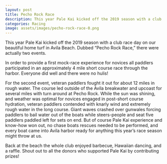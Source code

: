 ```yaml
---
layout: post
title: Pecho Rock Race
description: This year Pale Kai kicked off the 2019 season with a club race day on our beautiful home turf in Avila Beach.
categories: Racing
image: assets/images/pecho-rock-race-0.png
---
```

This year Pale Kai kicked off the 2019 season with a club race day on our beautiful home turf in Avila Beach.  Dubbed “Pecho Rock Race,” there were actually two events. 

In order to provide a first mock-race experience for novices all paddlers participated in an approximately 4 mile short course race through the harbor. Everyone did well and there were no hulis! 

For the second event, veteran paddlers fought it out for about 12 miles in rough water. The course led outside of the Avila breakwater and upcoast for several miles with turn around at Pecho Rock. While the sun was shining, and weather was optimal for novices engaged in post-short course hydration, veteran paddlers contended with knarly wind and extremely rough water in the long course. Giant waves crashed over gunwales forcing paddlers to bail water out of the boats while steers-people and seat five paddlers paddled left for sets on end.  But of course Pale Kai experience and know-how won out, no chase boats rescues needed to be performed, and every boat came into Avila harbor ready for anything this year’s race season might throw at us. 

Back at the beach the whole club enjoyed barbecue, Hawaiian dancing, and a raffle. Shout out to all the donors who supported Pale Kai by contributing prizes!  



<script src="https://cdn.jsdelivr.net/npm/publicalbum@latest/dist/pa-embed-player.min.js" async></script>
<div class="pa-embed-player" style="width:100%; height:480px; display:none;"
  data-link="https://photos.app.goo.gl/HTbGNN3SgEmn6HYZ6"
  data-title="Pecho Rock"
  data-description="15 new photos added to shared album">
  <img data-src="https://lh3.googleusercontent.com/u0cq92IWq9wgcuRifq029xk3Oekz9dUCHa_WHPHg_-9yMHtrrYPGNNbdhJh3pzatFfISw4Uj00fn_hr1CYVjXrjV6gz_yTQI45MXE88Yz3KRgJ6sPOfXuxL0k0HzsPyURKcGQ33Q9Q=w1920-h1080" src="" alt="" />
  <img data-src="https://lh3.googleusercontent.com/LpVvJmqb7ft31zdo3KFhR4tg5pz-X4n6X6RdVCv2P-PP3mflxfGnP6Ok6z2mjJAQzIglLz6kdwq2qtujYQ4h6f2SS24HmHehpKkpB7imw2LVRaFwgXUTbFhj1TSaD3fnNc9g6arPmQ=w1920-h1080" src="" alt="" />
  <img data-src="https://lh3.googleusercontent.com/hGwropKwJrdHPNZQ1c_zIIMu-TxYZ2x3HKMTT_388gL7eDoBIFvne2jWRkjsDL59Q4m9eFVvgfnyvp5K7wv5_27XKuNDstL8v0BFYV6CfkfbG76RLsBRi0k-eQmRJxB8XjjzHvGSuw=w1920-h1080" src="" alt="" />
  <img data-src="https://lh3.googleusercontent.com/xsJXimOAzfZXpd2x4SD8QhK2VwGVREiYQ-Zbk2ANPBI9TSBQcZJ_ttj9O3UenqNzSqSvmxXagDJj2ACkMB4YlkNVuzsGq2F7LHTKln9WqPSc1iBhByCM5bAUvAubFxSOd1-NaRUh1w=w1920-h1080" src="" alt="" />
  <img data-src="https://lh3.googleusercontent.com/DDptdFNhZ6irRppHS1Ed8BtqApn9zbNFv-gY5uNxPO9lN5i8F2OD_aL4iGuiB6QTMNvfnoPq-3sHtOCPfXZ5c0iI7sFKsymudmCXZl0xXt0UtlNQWg8WpGmDPnRG6aKUkjkB17UApg=w1920-h1080" src="" alt="" />
  <img data-src="https://lh3.googleusercontent.com/AEZ0JZ6-RBoQ1paBwn-JNv680ruzLdEhKK4RxIUxDY_hXDh143tOjUymAneSOzN1-ZpK6Ku1Iy6ENe5o5cQLzdSkpxZunxVaRCcr82Mo2REETj4RM897CtVmsAh-l6kOC7RS4ZqaIg=w1920-h1080" src="" alt="" />
  <img data-src="https://lh3.googleusercontent.com/2HsW995Awem1_ofAHCGeQUNW0aNF6nasyB4pMq7uT_M4ylADAzGRsjA0cwp2dh2LewXUXzJc6L2Fz0omVcE5cNb85bQ8SrXEfpX_GQ63kLX6PDol171P3W9Prj4qm2p6n1FKjS7PaA=w1920-h1080" src="" alt="" />
  <img data-src="https://lh3.googleusercontent.com/wrI7-jW845CShyb370JnjNrMgkP7gRnUR_p_i31LHJZYtTXrMxhjqgHAFlvmh5Y5Zch8QcgKIRyRYLCAzrNftUpOltZBWLmciu8ljtv-z-P4iuQEcHV5L_68Ug8Zb57c1ZPY9jMnLQ=w1920-h1080" src="" alt="" />
  <img data-src="https://lh3.googleusercontent.com/-sbql5k5zko3xP2nA8iLH2vvzA5jP3aSciGQTrpoX3M85c3LLRxjyl_m9ybPuIshI9H7kdEev5vp-kqC3cNA_4N0g_R074wbnvSnEUF-JFf3O-Dr2yaRzp7AvdtnEbMcqHt4G7ezRw=w1920-h1080" src="" alt="" />
  <img data-src="https://lh3.googleusercontent.com/pHfZInoJywhFT7dk__6r6cocHsoUA2CwG0eErw95ErP4J7ZFf0o3oSLyDIOR3IOVX9MWxvKKTBRj5jR4rBzt_uvtRX4LID1FuxZWrdDFYZEgPeicE9DUV7FKHX3FfFcF9TOmLGLNSg=w1920-h1080" src="" alt="" />
  <img data-src="https://lh3.googleusercontent.com/r2Y0BBWDO5wBZnpu39znwVeJBsKvao9fFbqebhfJUyy9jKFOsx8NlG9J3lv1bRWoJuSzF9ynrergodWW7d6goqu24fhVcv4j0pNchj6dcJ7wXET8uwP-S4zwhmmC2snyyLTfy22fWQ=w1920-h1080" src="" alt="" />
  <img data-src="https://lh3.googleusercontent.com/TPgcJd7ukkCDDnLJ0Lz9_WbCs3Et3PIk0ZzSINdQe_X2cucbUDq7OqE4QUmIXPjPViqp996iAlu4hLtD0pCY1GdjqWEbL6VWbQwOcUmSazFG1AOTFzTa-h9K4Ee65Ae9N7546aHm3A=w1920-h1080" src="" alt="" />
  <img data-src="https://lh3.googleusercontent.com/qFccD_BmAzLElYera1zWApQVNZAgYSiiP95TRlfCLn9gdWB95jc7SI9ZFXKyR7amW6rCK2M3q0Eh8_yYBKUsEsnfWNI_VTxyjK9hmtiJUyDqUXKTR6KIOzd62AFdqJgcqU4_fbxFvA=w1920-h1080" src="" alt="" />
  <img data-src="https://lh3.googleusercontent.com/F9iHAHA8gefokAmcfOgTyrHbhdLfYKAqpOVaV3OR_JeZUNZOd8zSZoDwgBL1fi2WnoKc9G7NB0jQT9Q6Q8P3ZywHWHUxkRP0i_1rrNOTbUwkFwhpl7WqZoueBK_-t7eTToyTbTpwuw=w1920-h1080" src="" alt="" />
  <img data-src="https://lh3.googleusercontent.com/jAke8jRka9pSij43OT9JXimYeaVItcscv60ajnX8J-3UT3_Wx4Gt5IFYD_MewGOO0xGeeCOM33ms7CPLn-V6icqzKwCixqeStNJPPyTiiUuZQMvtUJQwHP8F8czVXN5AMbB1gEqUUw=w1920-h1080" src="" alt="" />
</div>
